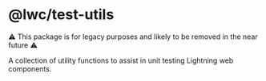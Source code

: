 # @lwc/test-utils

:warning: This package is for legacy purposes and likely to be removed in the near future :warning:

A collection of utility functions to assist in unit testing Lightning web components.



